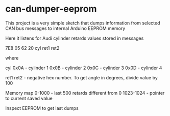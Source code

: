 # can-dumper-eeprom

This project is a very simple sketch that dumps information from selected CAN bus messages to internal Arduino EEPROM memory

Here it listens for Audi cylinder retards values stored in messages

7E8 05 62 20 cyl ret1 ret2

where

cyl 
0x0A - cylinder 1
0x0B - cylinder 2
0x0C - cylinder 3
0x0D - cylinder 4

ret1 ret2 - negative hex number. To get angle in degrees, divide value by 100

Memory map
0-1000 - last 500 retards different from 0
1023-1024 - pointer to current saved value

Inspect EEPROM to get last dumps
